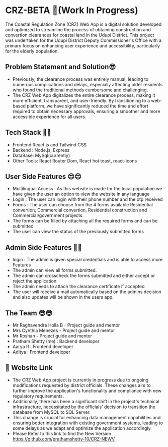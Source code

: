 # CRZ-BETA 🙌(Work In Progress)

The Coastal Regulation Zone (CRZ) Web App is a digital solution developed and optimized to streamline the process of obtaining construction and convertion clearances for coastal land in the Udupi District. This project was undertaken for the Udupi District Deputy Commissioner's Office with a primary focus on enhancing user experience and accessibility, particularly for the elderly population.


## Problem Statement and Solution😎


- Previously, the clearance process was entirely manual, leading to numerous complications and delays, especially affecting older residents who found the traditional methods cumbersome and challenging.
- The CRZ Web App digitalizes the entire clearance process, making it more efficient, transparent, and user-friendly. By transitioning to a web-based platform, we have significantly reduced the time and effort required to obtain necessary approvals, ensuring a smoother and more accessible experience for all users.





## Tech Stack 🧑‍💻
- Frontend:React.js and Tailwind CSS
- Backend : Node.js, Express
- DataBase: MySql(currently)
- Other Tools: React Router Dom, React hot toast, react-icons

## User Side Features 😍😍
- Multilingual Access : As this website is made for the local population we have given the user an option to view the website in any language
- Login : The user can login with their phone number and the otp received
- Forms : The user can choose from the 4 forms available Residential convertion, Commercial convertion, Residential construction and Commercial/government projects.
- The forms can be filled by attaching all the required forms and can be submitted
- The user can view the status of the previously submitted forms 

## Admin Side Features 🤩🤩
- login : The admin is given special credentials and is able to access more Features
- The admin can view all forms submitted.
- The admin can crosscheck the forms submitted and either accept or reject the application
- The admin needs to attach the clearance certificate if accepted
- The user will receive a mail automatically based on the admins decision and also updates will be shown in the users app.


## The Team 😎😎
- Mr Raghavendra Holla B - Project guide and mentor
- Mrs Cynthia Menezes - Project guide and mentor
- Mr Roshan - Project guide and mentor
- Pratham Shetty (me) : Backend developer
- Aarya R : Frontend developer
- Aditya : Frontend developer


## 🔗 Website Link
- The CRZ Web App project is currently in progress due to ongoing modifications requested by district officials. These changes aim to further improve the application's functionality and compliance with new regulatory requirements. 
- Additionally, there has been a significant shift in the project's technical infrastructure, necessitated by the officials' decision to transition the database from MySQL to SQL Server. 
- This change is crucial for enhancing data management capabilities and ensuring better integration with existing government systems, leading to some delays as we adapt and optimize the application accordingly.
- Please Refer to this link to find the New Version https://github.com/prathamshetty-10/CRZ-NEWV


